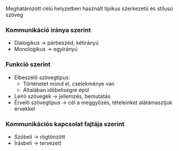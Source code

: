 Meghatározott célú helyzetben használt tipikus szerkezetű és stílusú szöveg

### Kommunikáció iránya szerint

- Dialogikus -> párbeszéd, kétirányú
- Monologikus -> egyirányú

### Funkció szerint
- Elbeszélő szövegtípus:
	- Történetet mond el, cselekménye van
	- Általában időbeliségre épül
- Leíró szövegek -> jellemzés, bemutatás
- Érvelő szövegtípus -> cél a meggyőzés, tételeinket alátámasztjuk érvekkel

### Kommunikációs kapcsolat fajtája szerint
- Szóbeli -> rögtönzött
- Írásbeli -> tervezett